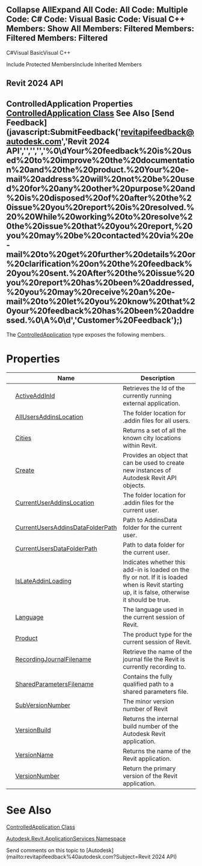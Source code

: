 ﻿

Collapse AllExpand All Code: All Code: Multiple Code: C# Code: Visual Basic Code: Visual C++  Members: Show All Members: Filtered Members: Filtered Members: Filtered   
---  
  
C#Visual BasicVisual C++

Include Protected MembersInclude Inherited Members

Revit 2024 API  
---  
ControlledApplication Properties  
[ControlledApplication Class](35859972-2407-3910-cb07-bbb337e307e6.md) See Also [Send Feedback](javascript:SubmitFeedback\('revitapifeedback@autodesk.com','Revit 2024 API','','','','%0\\dYour%20feedback%20is%20used%20to%20improve%20the%20documentation%20and%20the%20product.%20Your%20e-mail%20address%20will%20not%20be%20used%20for%20any%20other%20purpose%20and%20is%20disposed%20of%20after%20the%20issue%20you%20report%20is%20resolved.%20%20While%20working%20to%20resolve%20the%20issue%20that%20you%20report,%20you%20may%20be%20contacted%20via%20e-mail%20to%20get%20further%20details%20or%20clarification%20on%20the%20feedback%20you%20sent.%20After%20the%20issue%20you%20report%20has%20been%20addressed,%20you%20may%20receive%20an%20e-mail%20to%20let%20you%20know%20that%20your%20feedback%20has%20been%20addressed.%0\\A%0\\d','Customer%20Feedback'\);)  
---  
  
The [ControlledApplication](35859972-2407-3910-cb07-bbb337e307e6.md) type exposes the following members.

# Properties

|  | Name | Description |
| --- | --- | --- |
|  | [ActiveAddInId](8e0bea86-9882-c8a5-4562-471989c6b56c.md) | Retrieves the Id of the currently running external application. |
|  | [AllUsersAddinsLocation](83a42cb4-37dc-d985-ed37-9326b7d06bbd.md) | The folder location for .addin files for all users. |
|  | [Cities](3a868628-038c-df32-df1b-2a6a55404c27.md) | Returns a set of all the known city locations within Revit. |
|  | [Create](63042422-6c28-d8db-78f6-594c52701188.md) | Provides an object that can be used to create new instances of Autodesk Revit API objects. |
|  | [CurrentUserAddinsLocation](df98bce4-9d9e-69fd-dc86-6071ca44ee92.md) | The folder location for .addin files for the current user. |
|  | [CurrentUsersAddinsDataFolderPath](f83ab5b7-4ab5-6e2f-565e-c3bf0e46e44e.md) | Path to AddinsData folder for the current user. |
|  | [CurrentUsersDataFolderPath](3ff50826-aae6-0b19-8057-15af6a88cd41.md) | Path to data folder for the current user. |
|  | [IsLateAddinLoading](d79bde46-2cd2-e13c-9c80-289e0d1968f4.md) | Indicates whether this add-in is loaded on the fly or not. If it is loaded when is Revit starting up, it is false, otherwise it should be true. |
|  | [Language](1acafee6-95e0-50dd-2e46-8951e9405311.md) | The language used in the current session of Revit. |
|  | [Product](0c84ac5e-2054-a785-5551-e4eeb849b690.md) | The product type for the current session of Revit. |
|  | [RecordingJournalFilename](b51d0c47-7fd5-8c95-b99d-5456b5b97bc3.md) | Retrieve the name of the journal file the Revit is currently recording to. |
|  | [SharedParametersFilename](513e3512-4c82-4b20-b3e9-c33c3ee4cd61.md) | Contains the fully qualified path to a shared parameters file. |
|  | [SubVersionNumber](9a13bb48-6d6f-002e-dd04-bfaaacdd51f6.md) | The minor version number of Revit |
|  | [VersionBuild](c5963cab-c85b-561b-1ea2-b9d11b58050c.md) | Returns the internal build number of the Autodesk Revit application. |
|  | [VersionName](922cc2ba-ada9-9087-fc37-de8704e81218.md) | Returns the name of the Revit application. |
|  | [VersionNumber](35b18b73-4c47-fee3-d2f9-21298f029f7f.md) | Return the primary version of the Revit application. |
  
# See Also

[ControlledApplication Class](35859972-2407-3910-cb07-bbb337e307e6.md)

[Autodesk.Revit.ApplicationServices Namespace](91957e18-2935-006c-83ab-3b5b9dbb5928.md)

Send comments on this topic to [Autodesk](mailto:revitapifeedback%40autodesk.com?Subject=Revit 2024 API)